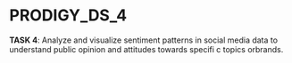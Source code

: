 # PRODIGY_DS_4

**TASK 4**: Analyze and visualize sentiment patterns in social media data to understand public opinion and attitudes towards specifi c topics orbrands.

